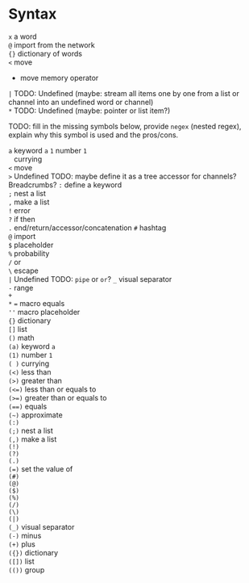 # Syntax

`x` a word  
`@` import from the network  
`{}` dictionary of words  
`<` move  
   - move memory operator

`|` TODO: Undefined (maybe: stream all items one by one from a list or channel into an undefined word or channel)  
`*` TODO: Undefined (maybe: pointer or list item?)  


TODO: fill in the missing symbols below, provide `negex` (nested regex), explain why this symbol is used and the pros/cons.

`a` keyword `a` 
`1` number `1`  
` ` currying  
`<` move  
`>`                   Undefined TODO: maybe define it as a tree accessor for channels? Breadcrumbs?
`:` define a keyword  
`;` nest a list  
`,` make a list  
`!` error  
`?` if then  
`.` end/return/accessor/concatenation
`#` hashtag  
`@` import  
`$` placeholder  
`%` probability  
`/` or  
`\` escape  
`|`                    Undefined TODO: `pipe` or `or`?
`_` visual separator  
`-` range  
`+`   
`*` 
`=` macro equals  
`''` macro placeholder  
`{}` dictionary  
`[]` list  
`()` math  
`(a)` keyword `a`  
`(1)` number `1`  
`( )` currying  
`(<)` less than  
`(>)` greater than  
`(<=)` less than or equals to  
`(>=)` greater than or equals to  
`(==)` equals  
`(~)` approximate  
`(:)`   
`(;)` nest a list  
`(,)` make a list  
`(!)`   
`(?)`   
`(.)`   
`(=)` set the value of  
`(#)`   
`(@)`   
`($)`   
`(%)`   
`(/)`   
`(\)`   
`(|)`   
`(_)` visual separator  
`(-)` minus  
`(+)` plus  
`({})` dictionary  
`([])` list  
`(())` group  
